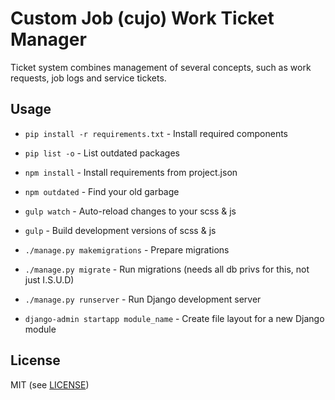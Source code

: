 # Custom Job (cujo) Work Ticket Manager

Ticket system combines management of several concepts, such as work requests, job logs and service tickets.

## Usage
* `pip install -r requirements.txt` - Install required components
* `pip list -o` - List outdated packages

* `npm install` - Install requirements from project.json
* `npm outdated` - Find your old garbage

* `gulp watch` - Auto-reload changes to your scss & js
* `gulp` - Build development versions of scss & js

* `./manage.py makemigrations` - Prepare migrations
* `./manage.py migrate` - Run migrations (needs all db privs for this, not just I.S.U.D)
* `./manage.py runserver` - Run Django development server
* `django-admin startapp module_name` - Create file layout for a new Django module


## License
MIT (see [LICENSE](LICENSE.md))
